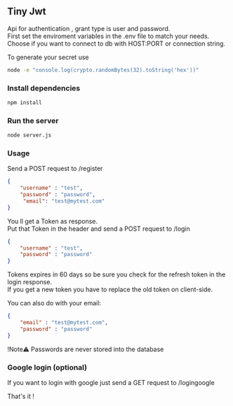 ## Tiny Jwt

Api for authentication , grant type is user and password. <br/>
First set the enviroment variables in the .env file to match your needs. <br/>
Choose if you want to connect to db with HOST:PORT or connection string. <br/>

To generate your secret use 
```bash
node -e "console.log(crypto.randomBytes(32).toString('hex'))"
```

### Install dependencies
```bash
npm install
```

### Run the server 
```bash
node server.js
```

### Usage
Send a POST request to /register
```json
{
	"username" : "test",
	"password" : "password",
   	 "email": "test@mytest.com"
}
```
You ll get a Token as response. <br/>
Put that Token in the header and send a POST request to /login <br/>

```json
{
	"username" : "test",
	"password" : "password"
}
```
Tokens expires in 60 days so be sure you check for the refresh token in the login response. <br/>
If you get a new token you have to replace the old token on client-side. <br/>


You can also do with your email:
```json
{
	"email" : "test@mytest.com",
	"password" : "password"
}
```
!Note⚠️
Passwords are never stored into the database

### Google login (optional)

If you want to login with google just send a GET request to /logingoogle <br/>
 
That's it !
